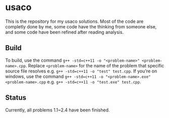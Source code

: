 # usaco

This is the repository for my usaco solutions.
Most of the code are completly done by me, some code have the thinking from someone else, and some code have been refined after reading analysis.

## Build

To build, use the command `g++ -std=c++11 -o "<problem-name>" <problem-name>.cpp`. Replace `<problem-name>` for the name of the problem that specific source file resolves e.g. `g++ -std=c++11 -o "test" test.cpp`. If you're on windows, use the command `g++ -std=c++11 -o "<problem-name>.exe" <problem-name>.cpp` e.g. `g++ -std=c++11 -o "test.exe" test.cpp`.

## Status

Currently, all problems 1.1~2.4 have been finished.

